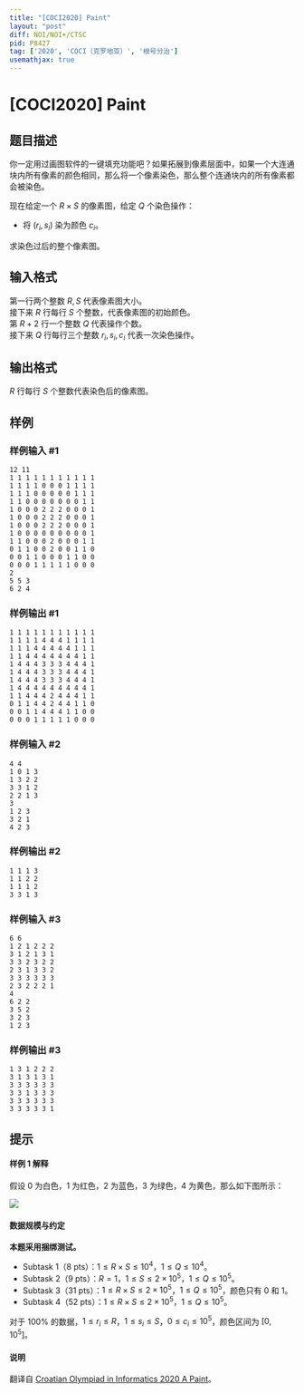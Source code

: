 ```yaml
---
title: "[COCI2020] Paint"
layout: "post"
diff: NOI/NOI+/CTSC
pid: P8427
tag: ['2020', 'COCI（克罗地亚）', '根号分治']
usemathjax: true
---
```


# [COCI2020] Paint
## 题目描述

你一定用过画图软件的一键填充功能吧？如果拓展到像素层面中，如果一个大连通块内所有像素的颜色相同，那么将一个像素染色，那么整个连通块内的所有像素都会被染色。

现在给定一个 $R\times S$ 的像素图，给定 $Q$ 个染色操作：

- 将 $(r_i,s_i)$ 染为颜色 $c_i$。

求染色过后的整个像素图。
## 输入格式

第一行两个整数 $R,S$ 代表像素图大小。          
接下来 $R$ 行每行 $S$ 个整数，代表像素图的初始颜色。         
第 $R+2$ 行一个整数 $Q$ 代表操作个数。         
接下来 $Q$ 行每行三个整数 $r_i,s_i,c_i$ 代表一次染色操作。
## 输出格式

$R$ 行每行 $S$ 个整数代表染色后的像素图。
## 样例

### 样例输入 #1
```
12 11
1 1 1 1 1 1 1 1 1 1 1
1 1 1 1 0 0 0 1 1 1 1
1 1 1 0 0 0 0 0 1 1 1
1 1 0 0 0 0 0 0 0 1 1
1 0 0 0 2 2 2 0 0 0 1
1 0 0 0 2 2 2 0 0 0 1
1 0 0 0 2 2 2 0 0 0 1
1 0 0 0 0 0 0 0 0 0 1
1 1 0 0 0 2 0 0 0 1 1
0 1 1 0 0 2 0 0 1 1 0
0 0 1 1 0 0 0 1 1 0 0
0 0 0 1 1 1 1 1 0 0 0
2
5 5 3
6 2 4
```
### 样例输出 #1
```
1 1 1 1 1 1 1 1 1 1 1
1 1 1 1 4 4 4 1 1 1 1
1 1 1 4 4 4 4 4 1 1 1
1 1 4 4 4 4 4 4 4 1 1
1 4 4 4 3 3 3 4 4 4 1
1 4 4 4 3 3 3 4 4 4 1
1 4 4 4 3 3 3 4 4 4 1
1 4 4 4 4 4 4 4 4 4 1
1 1 4 4 4 2 4 4 4 1 1
0 1 1 4 4 2 4 4 1 1 0
0 0 1 1 4 4 4 1 1 0 0
0 0 0 1 1 1 1 1 0 0 0
```
### 样例输入 #2
```
4 4
1 0 1 3
1 3 2 2
3 3 1 2
2 2 1 3
3
1 2 3
3 2 1
4 2 3
```
### 样例输出 #2
```
1 1 1 3
1 1 2 2
1 1 1 2
3 3 1 3
```
### 样例输入 #3
```
6 6
1 2 1 2 2 2
3 1 2 1 3 1
3 3 2 3 2 2
2 3 1 3 3 2
3 3 3 3 3 3
2 3 2 2 2 1
4
6 2 2
3 5 2
3 2 3
1 2 3
```
### 样例输出 #3
```
1 3 1 2 2 2
3 1 3 1 3 1
3 3 3 3 3 3
3 3 1 3 3 3
3 3 3 3 3 3
3 3 3 3 3 1
```
## 提示

#### 样例 1 解释

假设 $0$ 为白色，$1$ 为红色，$2$ 为蓝色，$3$ 为绿色，$4$ 为黄色，那么如下图所示：

![](https://cdn.luogu.com.cn/upload/image_hosting/4hvovfq7.png)

#### 数据规模与约定

**本题采用捆绑测试。**

- Subtask 1（8 pts）：$1 \le R \times S \le 10^4$，$1 \le Q \le 10^4$。
- Subtask 2（9 pts）：$R=1$，$1 \le S \le 2 \times 10^5$，$1 \le Q \le 10^5$。
- Subtask 3（31 pts）：$1 \le R \times S \le 2 \times 10^5$，$1 \le Q \le 10^5$，颜色只有 $0$ 和 $1$。
- Subtask 4（52 pts）：$1 \le R \times S \le 2 \times 10^5$，$1 \le Q \le 10^5$。

对于 $100\%$ 的数据，$1 \le r_i \le R$，$1 \le s_i \le S$，$0 \le c_i \le 10^5$，颜色区间为 $[0,10^5]$。

#### 说明

翻译自 [Croatian Olympiad in Informatics 2020 A Paint](https://hsin.hr/coci/archive/2019_2020/olympiad_tasks.pdf)。
